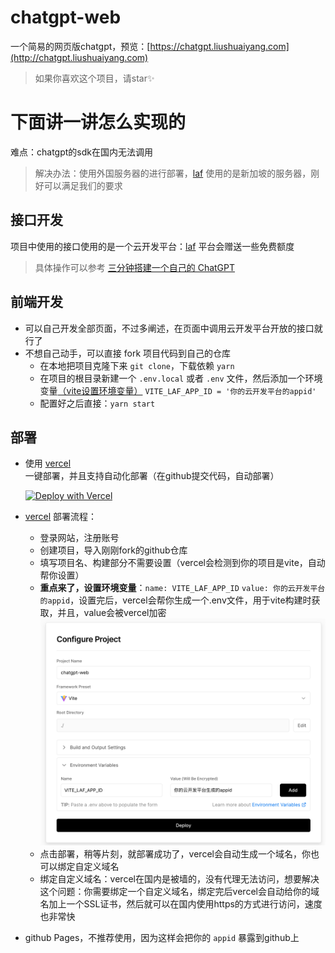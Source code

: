 # chatgpt-web
一个简易的网页版chatgpt，预览：[https://chatgpt.liushuaiyang.com](http://chatgpt.liushuaiyang.com)
> 如果你喜欢这个项目，请star✨

# 下面讲一讲怎么实现的
难点：chatgpt的sdk在国内无法调用
> 解决办法：使用外国服务器的进行部署，[laf](https://laf.dev/) 使用的是新加坡的服务器，刚好可以满足我们的要求

## 接口开发
项目中使用的接口使用的是一个云开发平台：[laf](https://laf.dev/) 平台会赠送一些免费额度
> 具体操作可以参考  [三分钟搭建一个自己的 ChatGPT ](https://juejin.cn/post/7209839961439371320)

## 前端开发
- 可以自己开发全部页面，不过多阐述，在页面中调用云开发平台开放的接口就行了
- 不想自己动手，可以直接 fork 项目代码到自己的仓库
   - 在本地把项目克隆下来 `git clone`，下载依赖 `yarn`
   - 在项目的根目录新建一个 `.env.local` 或者 `.env` 文件，然后添加一个环境变量[（vite设置环境变量）](https://cn.vitejs.dev/guide/env-and-mode.html#env-variables-and-modes) `VITE_LAF_APP_ID = '你的云开发平台的appid' `
   - 配置好之后直接：`yarn start`

## 部署
- 使用 [vercel](https://vercel.com/) 一键部署，并且支持自动化部署（在github提交代码，自动部署）

  [![Deploy with Vercel](https://vercel.com/button?utm_source=busiyi&utm_campaign=oss)](https://vercel.com/new/clone?utm_source=busiyi&utm_campaign=oss&repository-url=https://github.com/LsyWeb/chatgpt-web&env=VITE_LAF_APP_ID)

- [vercel](https://vercel.com/) 部署流程：
  - 登录网站，注册账号
  - 创建项目，导入刚刚fork的github仓库
  - 填写项目名、构建部分不需要设置（vercel会检测到你的项目是vite，自动帮你设置）
  - **重点来了，设置环境变量**：`name: VITE_LAF_APP_ID` `value: 你的云开发平台的appid`，设置完后，vercel会帮你生成一个.env文件，用于vite构建时获取，并且，value会被vercel加密
  ![alt env](./docs/img/env.png)
  - 点击部署，稍等片刻，就部署成功了，vercel会自动生成一个域名，你也可以绑定自定义域名
  - 绑定自定义域名：vercel在国内是被墙的，没有代理无法访问，想要解决这个问题：你需要绑定一个自定义域名，绑定完后vercel会自动给你的域名加上一个SSL证书，然后就可以在国内使用https的方式进行访问，速度也非常快
- github Pages，不推荐使用，因为这样会把你的 `appid` 暴露到github上
